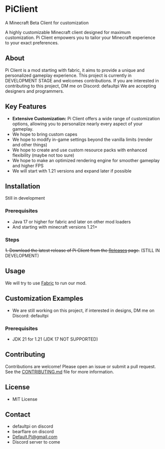 # PiClient
A Minecraft Beta Client for customization

A highly customizable Minecraft client designed for maximum customization. Pi Client empowers you to tailor your Minecraft experience to your exact preferences.

## About

Pi Client is a mod starting with fabric, it aims to provide a unique and personalized gameplay experience. This project is currently in DEVELOPMENT STAGE and welcomes contributions.
If you are interested in contributing to this project, DM me on Discord: defaultpi
We are accepting designers and programmers.

## Key Features

*   **Extensive Customization:**  Pi Client offers a wide range of customization options, allowing you to personalize nearly every aspect of your gameplay.
*   We hope to bring custom capes
*   We hope to modify in-game settings beyond the vanilla limits (render and other things)
*   We hope to create and use custom resource packs with enhanced flexibility (maybe not too sure)
*   We hope to make an optimized rendering engine for smoother gameplay and higher FPS
*   We will start with 1.21 versions and expand later if possible

## Installation

Still in development

### Prerequisites

*   Java 17 or higher for fabric and later on other mod loaders
*   And starting with minecraft versions 1.21+

### Steps

~~1.  Download the latest release of Pi Client from the [Releases](link-to-releases-if-available) page.~~ (STILL IN DEVELOPMENT)
   
## Usage

We will try to use [Fabric](https://fabricmc.net) to run our mod.

## Customization Examples
*   We are still working on this project, if interested in designs, DM me on Discord: defaultpi

### Prerequisites

*   JDK 21 for 1.21 (JDK 17 NOT SUPPORTED)

## Contributing

Contributions are welcome! Please open an issue or submit a pull request. See the [CONTRIBUTING.md](CONTRIBUTING.md) file for more information.

## License

*   MIT License

## Contact

*   defaultpi on discord
*   bearflare on discord
*   Default.Pi@gmail.com
*   Discord server to come

